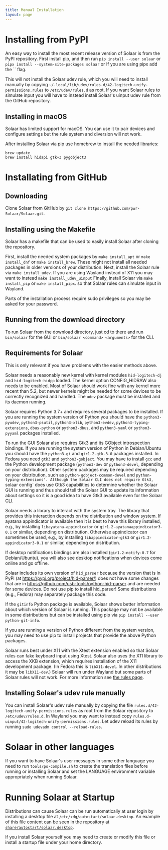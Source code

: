 ```yaml
---
title: Manual Installation
layout: page
---
```


# Installing from PyPI

An easy way to install the most recent release version of Solaar is from the PyPI repository.
First install pip, and then run
`pip install --user solaar` or `pipx install --system-site-packages solaar` or
If you are using pipx add the `` flag.

This will not install the Solaar udev rule, which you will need to install manually by copying
`~/.local/lib/udev/rules.d/42-logitech-unify-permissions.rules`
to `/etc/udev/rules.d` as root.
If you want Solaar rules to simulate input you will have to instead install Solaar's uinput udev rule
from the GitHub repository.

## Installing in macOS

Solaar has limited support for macOS. You can use it to pair devices and configure settings
but the rule system and diversion will not work.

After installing Solaar via pip use homebrew to install the needed libraries:
```
brew update
brew install hidapi gtk+3 pygobject3
```

# Installating from GitHub

## Downloading

Clone Solaar from GitHub by `git clone https://github.com/pwr-Solaar/Solaar.git`.

## Installing using the Makefile

Solaar has a makefile that can be used to easily install Solaar after cloning the repository.

First, install the needed system packages by `make install_apt`
or `make install_dnf` or `make install_brew`.
These might not install all needed packages in older versions of your distribution.
Next, install the Solaar rule via `make install_udev`.
If you are using Wayland instead of X11 you may want to instead `make install_udev_uinput`
Finally, install Solaar via `make install_pip` or `make install_pipx`.
so that Solaar rules can simulate input in Wayland.

Parts of the installation process require sudo privileges so you may be asked for your password.

## Running from the download directory

To run Solaar from the download directory, just cd to there and run `bin/solaar` for the GUI
or `bin/solaar <command> <arguments>` for the CLI.

## Requirements for Solaar

This is only relevant if you have problems with the easier methods above.

Solaar needs a reasonably new kernel with kernel modules `hid-logitech-dj` and `hid-logitech-hidpp` loaded.
The kernel option CONFIG_HIDRAW also needs to be enabled.
Most of Solaar should work fine with any kernel more recent than 5.2,
but newer kernels might be needed for some devices to be correctly recognized and handled.
The `udev` package must be installed and its daemon running.

Solaar requires Python 3.7+ and requires several packages to be installed.
If you are running the system version of Python you should have the
`python3-pyudev`, `python3-psutil`, `python3-xlib`, `python3-evdev`, `python3-typing-extensions`, `dbus-python`
or `python3-dbus`, and `python3-yaml` or `python3-pyyaml` packages installed.

To run the GUI Solaar also requires Gtk3 and its GObject introspection bindings.
If you are running the system version of Python in Debian/Ubuntu you should have the
`python3-gi` and `gir1.2-gtk-3.0` packages installed.
In Fedora you need `gtk3` and `python3-gobject`.
You may have to install `gcc` and the Python development package (`python3-dev` or `python3-devel`,
depending on your distribution).
Other system packages may be required depending on your distribution, such as `python-gobject-common-devel` and `python-typing-extensions'.
Although the Solaar CLI does not require Gtk3,
`solaar config` does use Gtk3 capabilities to determine whether the Solaar GUI is running
and thus should tell the Solaar GUI to update its information about settings
so it is a good idea to have Gtk3 available even for the Solaar CLI.

Solaar needs a library to interact with the system tray.
The library that provides this interaction depends on the distribution and window system.
If ayatana appindicator is available then it is best to have this library installed,
e.g., by installing `libayatana-appindicator` or `gir1.2-ayatanaappindicator3-0.1` or similar,
depending on distribution.
Otherwise appindicator can sometimes be used,
e.g., by installing `libappindicator-gtk3` or `gir1.2-appindicator3-0.1` or similar,
depending on distribution.

If desktop notifications bindings are also installed
(`gir1.2-notify-0.7` for Debian/Ubuntu),
you will also see desktop notifications when devices come online and go offline.

Solaar includes its own version of `hid_parser` because the version that is in PyPi
(at https://pypi.org/project/hid-parser/) does not have some changes that are in
https://github.com/usb-tools/python-hid-parser and are needed for some devices.
Do not use pip to install hid_parser!
Some distributions (e.g., Fedora) may separately package this code.

If the `gitinfo` Python package is available, Solaar shows better information
about which version of Solaar is running.
This package may not be available in some distributions but can be installed using pip
via `pip install --user python-git-info`.

If you are running a version of Python different from the system version,
you may need to use pip to install projects that provide the above Python packages.

Solaar runs best under X11 with the Xtest extension enabled so that Solaar rules can fake keyboard input using Xtest.
Solaar also uses the X11 library to access the XKB extension,
which requires installation of the X11 development package.
(In Fedora this is `libX11-devel`.  In other distributions it may be `libX11-dev`.)
Solaar will run under Wayland but some parts of Solaar rules will not work.
For more information see [the rules page](https://pwr-solaar.github.io/Solaar/rules).

## Installing Solaar's udev rule manually

You can install Solaar's udev rule manually by copying the file
`rules.d/42-logitech-unify-permissions.rules`
as root from the Solaar repository to `/etc/udev/rules.d`.
In Wayland you may want to instead copy
`rules.d-uinput/42-logitech-unify-permissions.rules`.
Let udev reload its rules by running `sudo udevadm control --reload-rules`.

# Solaar in other languages

If you want to have Solaar's user messages in some other language you need to run
`tools/po-compile.sh` to create the translation files before running or installing Solaar
and set the LANGUAGE environment variable appropriately when running Solaar.

# Running Solaar at Startup

Distributions can cause Solaar can be run automatically at user login by installing a desktop file at
`/etc/xdg/autostart/solaar.desktop`. An example of this file content can be seen in the repository at
[`share/autostart/solaar.desktop`](/share/autostart/solaar.desktop).

If you install Solaar yourself you may need to create or modify this file or install a startup file under your home directory.
